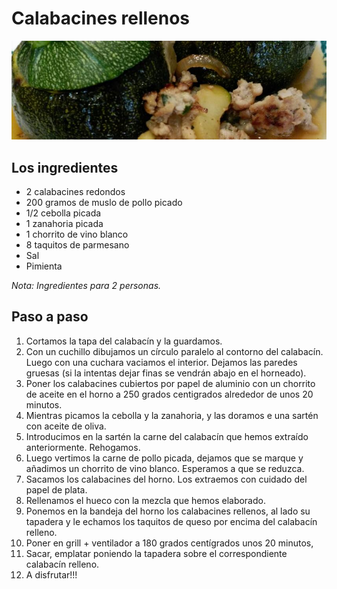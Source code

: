 Calabacines rellenos
=======================

![Foto de los Calabacines Rellenos](images/calabacines-rellenos_thumb.jpg)

## Los ingredientes

* 2 calabacines redondos
* 200 gramos de muslo de pollo picado
* 1/2 cebolla picada
* 1 zanahoria picada
* 1 chorrito de vino blanco
* 8 taquitos de parmesano
* Sal
* Pimienta

*Nota: Ingredientes para 2 personas.*

## Paso a paso

1. Cortamos la tapa del calabacín y la guardamos.
2. Con un cuchillo dibujamos un círculo paralelo al contorno del calabacín. Luego con una cuchara vaciamos el interior. Dejamos las paredes gruesas (si la intentas dejar finas se vendrán abajo en el horneado).
3. Poner los calabacines cubiertos por papel de aluminio con un chorrito de aceite en el horno a 250 grados centigrados alrededor de unos 20 minutos.
4. Mientras picamos la cebolla y la zanahoria, y las doramos e una sartén con aceite de oliva.
5. Introducimos en la sartén la carne del calabacín que hemos extraído anteriormente. Rehogamos.
6. Luego vertimos la carne de pollo picada, dejamos que se marque y añadimos un chorrito de vino blanco. Esperamos a que se reduzca.
7. Sacamos los calabacines del horno. Los extraemos con cuidado del papel de plata.
8. Rellenamos el hueco con la mezcla que hemos elaborado.
9. Ponemos en la bandeja del horno los calabacines rellenos, al lado su tapadera y le echamos los taquitos de queso por encima del calabacín relleno.
10. Poner en grill + ventilador a 180 grados centígrados unos 20 minutos,
11. Sacar, emplatar poniendo la tapadera sobre el correspondiente calabacín relleno.
12. A disfrutar!!!
